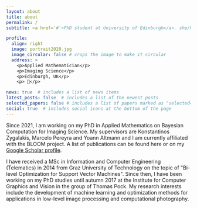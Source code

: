```yaml
---
layout: about
title: about
permalink: /
subtitle: <a href='#'>PhD student at University of Edinburgh</a>. she/her. 

profile:
  align: right
  image: portrait2020.jpg
  image_circular: false # crops the image to make it circular
  address: >
    <p>Applied Mathematician</p>
    <p>Imaging Science</p>
    <p>Edinburgh, UK</p>
    <p> 🌈</p>

news: true  # includes a list of news items
latest_posts: false  # includes a list of the newest posts
selected_papers: false # includes a list of papers marked as "selected={true}"
social: true  # includes social icons at the bottom of the page
---
```


Since 2021, I am working on my PhD in Applied Mathematics on Bayesian Computation for Imaging Science. My supervisors are Konstantinos Zygalakis, Marcelo Pereyra and Yoann Altmann and I am currently affiliated with the BLOOM project. A list of publications can be found here or on my <a href='https://scholar.google.at/citations?hl=de&user=9NuwsCgAAAAJ'> Google Scholar profile</a>.

I have received a MSc in Information and Computer Engineering (Telematics) in 2014 from Graz University of Technology on the topic of "Bi-level Optimization for Support Vector Machines". Since then, I have been working on my PhD studies until autumn 2017 at the Institute for Computer Graphics and Vision in the group of Thomas Pock. My research interests include the development of machine learning and optimization methods for applications in low-level image processing and computational photography. 
